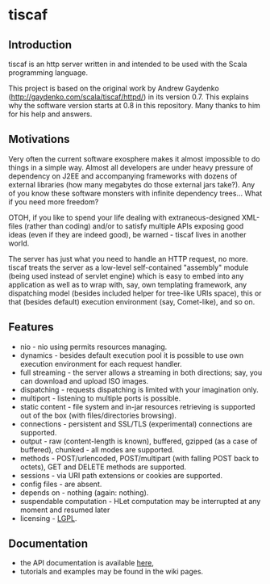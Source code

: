 tiscaf
======

Introduction
------------

tiscaf is an http server written in and intended to be used with the Scala programming language.

This project is based on the original work by Andrew Gaydenko (http://gaydenko.com/scala/tiscaf/httpd/) in its version 0.7. This explains why the software version starts at 0.8 in this repository.
Many thanks to him for his help and answers.

Motivations
-----------

Very often the current software exosphere makes it almost impossible to do things in a simple way. Almost all developers are under heavy pressure of dependency on J2EE and accompanying frameworks with dozens of external libraries (how many megabytes do those external jars take?). Any of you know these software monsters with infinite dependency trees... What if you need more freedom?

OTOH, if you like to spend your life dealing with extraneous-designed XML-files (rather than coding) and/or to satisfy multiple APIs exposing good ideas (even if they are indeed good), be warned - tiscaf lives in another world.

The server has just what you need to handle an HTTP request, no more. tiscaf treats the server as a low-level self-contained "assembly" module (being used instead of servlet engine) which is easy to embed into any application as well as to wrap with, say, own templating framework, any dispatching model (besides included helper for tree-like URIs space), this or that (besides default) execution environment (say, Comet-like), and so on.

Features
--------

 - nio - nio using permits resources managing.
 - dynamics - besides default execution pool it is possible to use own execution environment for each request handler.
 - full streaming - the server allows a streaming in both directions; say, you can download and upload ISO images.
 - dispatching - requests dispatching is limited with your imagination only.
 - multiport - listening to multiple ports is possible.
 - static content - file system and in-jar resources retrieving is supported out of the box (with files/directories browsing).
 - connections - persistent and SSL/TLS (experimental) connections are supported.
 - output - raw (content-length is known), buffered, gzipped (as a case of buffered), chunked - all modes are supported.
 - methods - POST/urlencoded, POST/multipart (with falling POST back to octets), GET and DELETE methods are supported.
 - sessions - via URI path extensions or cookies are supported.
 - config files - are absent.
 - depends on - nothing (again: nothing).
 - suspendable computation - HLet computation may be interrupted at any moment and resumed later
 - licensing - [LGPL](http://www.gnu.org/licenses/lgpl.html).

Documentation
-------------

 - the API documentation is available [here](http://gnieh.github.com/tiscaf/api/),
 - tutorials and examples may be found in the wiki pages.

